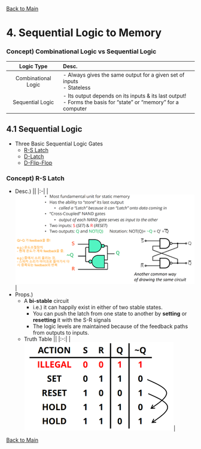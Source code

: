 [Back to Main](../main.md)

# 4. Sequential Logic to Memory
### Concept) Combinational Logic vs Sequential Logic
|Logic Type|Desc.|
|:-:|:-|
|Combinational Logic|- Always gives the same output for a given set of inputs <br> - Stateless|
|Sequential Logic|- Its output depends on its inputs & its last output! <br> - Forms the basis for “state” or “memory” for a computer|

## 4.1 Sequential Logic
- Three Basic Sequential Logic Gates
  - [R-S Latch]()
  - [D-Latch]()
  - [D-Flip-Flop]()

### Concept) R-S Latch
- Desc.)
  ||
  |:-|
  |![](../images/m04/001.png)|
- Props.)
  - A **bi-stable** circuit 
    - i.e.) it can happily exist in either of two stable states.
    - You can push the latch from one state to another by **setting** or **resetting** it with the S-R signals
    - The logic levels are maintained because of the feedback paths from outputs to inputs.
  - Truth Table
    ||
    |:-:|
    |<img src="../images/m04/002.png" width="400px">|









[Back to Main](../main.md)